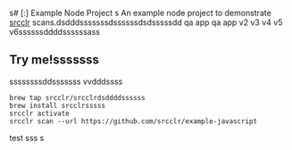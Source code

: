 s# [:] Example Node Project
s
An example node project to demonstrate [srcclr](https://www.srcclr.com) scans.dsdddsssssssdssssssdsdsssssdd qa app qa app v2 v3 v4 v5 v6ssssssddddssssssass

## Try me!sssssss
ssssssssddsssssss
vvdddssss
```
brew tap srcclr/srcclrdsddddssssss
brew install srcclrsssss
srcclr activate
srcclr scan --url https://github.com/srcclr/example-javascript
```
test
sss
s

